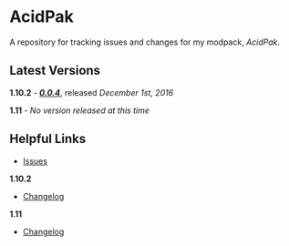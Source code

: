 # AcidPak
A repository for tracking issues and changes for my modpack, *AcidPak*.

## Latest Versions
**1.10.2** - ***[0.0.4](https://minecraft.curseforge.com/projects/acidpak/files/2353408)***, released *December 1st, 2016*

**1.11** - *No version released at this time*

## Helpful Links
- [Issues](https://github.com/xlxAciDxlx/AcidPak/issues)

**1.10.2**
- [Changelog](https://github.com/xlxAciDxlx/AcidPak/blob/1.10.2/CHANGELOG.md)

**1.11**
- [Changelog](https://github.com/xlxAciDxlx/AcidPak/blob/1.11/CHANGELOG.md)